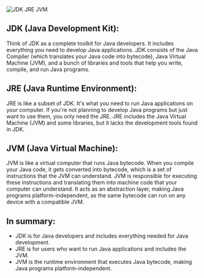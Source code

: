 ![JDK JRE JVM](https://res.cloudinary.com/dq3pru6ji/image/upload/v1708272320/OWN%20IMAGES/JDK_VS_JRE_VS_JVM_b5ry91.png)

## JDK (Java Development Kit):

Think of JDK as a complete toolkit for Java developers. It includes everything you need to develop Java applications. JDK consists of the Java Compiler (which translates your Java code into bytecode), Java Virtual Machine (JVM), and a bunch of libraries and tools that help you write, compile, and run Java programs.

## JRE (Java Runtime Environment):

JRE is like a subset of JDK. It's what you need to run Java applications on your computer. If you're not planning to develop Java programs but just want to use them, you only need the JRE. JRE includes the Java Virtual Machine (JVM) and some libraries, but it lacks the development tools found in JDK.

## JVM (Java Virtual Machine):

JVM is like a virtual computer that runs Java bytecode. When you compile your Java code, it gets converted into bytecode, which is a set of instructions that the JVM can understand. JVM is responsible for executing these instructions and translating them into machine code that your computer can understand. It acts as an abstraction layer, making Java programs platform-independent, as the same bytecode can run on any device with a compatible JVM.

## In summary:

- JDK is for Java developers and includes everything needed for Java development.
- JRE is for users who want to run Java applications and includes the JVM.
- JVM is the runtime environment that executes Java bytecode, making Java programs platform-independent.
